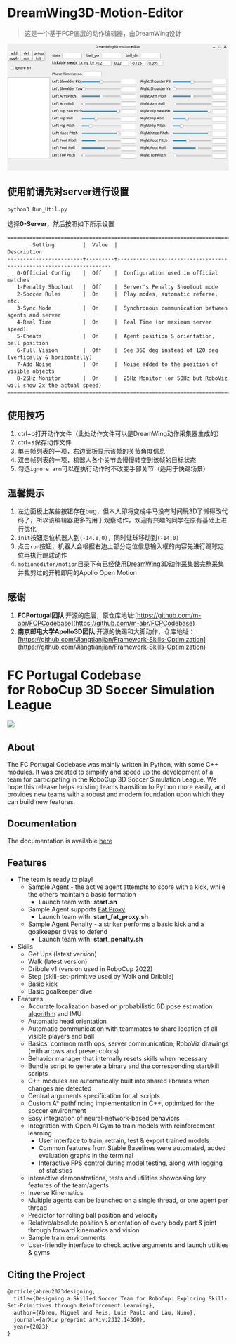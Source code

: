 # DreamWing3D-Motion-Editor
> 这是一个基于FCP底层的动作编辑器，由DreamWing设计

![alt text](img/image.png)
## 使用前请先对server进行设置
```bash
python3 Run_Util.py
```
选择**0-Server**，然后按照如下所示设置

```plain
=======================================================================================================
        Setting         |  Value  |                            Description                             
------------------------+---------+--------------------------------------------------------------------
   0-Official Config    |  Off    |  Configuration used in official matches                            
   1-Penalty Shootout   |  Off    |  Server's Penalty Shootout mode                                    
   2-Soccer Rules       |  On     |  Play modes, automatic referee, etc.                               
   3-Sync Mode          |  On     |  Synchronous communication between agents and server               
   4-Real Time          |  On     |  Real Time (or maximum server speed)                               
   5-Cheats             |  On     |  Agent position & orientation, ball position                       
   6-Full Vision        |  Off    |  See 360 deg instead of 120 deg (vertically & horizontally)        
   7-Add Noise          |  On     |  Noise added to the position of visible objects                    
   8-25Hz Monitor       |  On     |  25Hz Monitor (or 50Hz but RoboViz will show 2x the actual speed)  
=======================================================================================================
```
## 使用技巧
1. ctrl+o打开动作文件（此处动作文件可以是DreamWing动作采集器生成的）
2. ctrl+s保存动作文件
3. 单击帧列表的一项，右边面板显示该帧的关节角度信息
4. 双击帧列表的一项，机器人各个关节会慢慢转变到该帧的目标状态
5. 勾选`ignore arm`可以在执行动作时不改变手部关节（适用于快踢场景）
## 温馨提示
1. 左边面板上某些按钮存在bug，但本人即将变成牛马没有时间玩3D了懒得改代码了，所以该编辑器更多的用于观察动作，欢迎有兴趣的同学在原有基础上进行优化
2. `init`按钮定位机器人到`(-14.8,0)`，同时让球移动到`(-14,0)`
3. 点击`run`按钮，机器人会根据右边上部分定位信息输入框的内容先进行踢球定位再执行踢球动作
4. `motioneditor/motion`目录下有已经使用[DreamWing3D动作采集器](https://github.com/TansirFlow/DreamWing-Action-Sampler)完整采集并裁剪过的开箱即用的Apollo Open Motion
## 感谢
1. **FCPortugal团队** 开源的底层，原仓库地址:[https://github.com/m-abr/FCPCodebase](https://github.com/m-abr/FCPCodebase)
2. **南京邮电大学Apollo3D团队** 开源的快踢和大脚动作，仓库地址：[https://github.com/Jiangtianjian/Framework-Skills-Optimization](https://github.com/Jiangtianjian/Framework-Skills-Optimization)

# FC Portugal Codebase <br> for RoboCup 3D Soccer Simulation League

![](https://s5.gifyu.com/images/Siov6.gif)

## About

The FC Portugal Codebase was mainly written in Python, with some C++ modules. It was created to simplify and speed up the development of a team for participating in the RoboCup 3D Soccer Simulation League. We hope this release helps existing teams transition to Python more easily, and provides new teams with a robust and modern foundation upon which they can build new features.


## Documentation

The documentation is available [here](https://docs.google.com/document/d/1aJhwK2iJtU-ri_2JOB8iYvxzbPskJ8kbk_4rb3IK3yc/edit)

## Features

- The team is ready to play!
    - Sample Agent - the active agent attempts to score with a kick, while the others maintain a basic formation
        - Launch team with: **start.sh**
    - Sample Agent supports [Fat Proxy](https://github.com/magmaOffenburg/magmaFatProxy) 
        - Launch team with: **start_fat_proxy.sh**
    - Sample Agent Penalty - a striker performs a basic kick and a goalkeeper dives to defend
        - Launch team with: **start_penalty.sh**
- Skills
    - Get Ups (latest version)
    - Walk (latest version)
    - Dribble v1 (version used in RoboCup 2022)
    - Step (skill-set-primitive used by Walk and Dribble)
    - Basic kick
    - Basic goalkeeper dive
- Features
    - Accurate localization based on probabilistic 6D pose estimation [algorithm](https://doi.org/10.1007/s10846-021-01385-3) and IMU
    - Automatic head orientation
    - Automatic communication with teammates to share location of all visible players and ball
    - Basics: common math ops, server communication, RoboViz drawings (with arrows and preset colors)
    - Behavior manager that internally resets skills when necessary
    - Bundle script to generate a binary and the corresponding start/kill scripts
    - C++ modules are automatically built into shared libraries when changes are detected
    - Central arguments specification for all scripts
    - Custom A* pathfinding implementation in C++, optimized for the soccer environment
    - Easy integration of neural-network-based behaviors
    - Integration with Open AI Gym to train models with reinforcement learning
        - User interface to train, retrain, test & export trained models
        - Common features from Stable Baselines were automated, added evaluation graphs in the terminal
        - Interactive FPS control during model testing, along with logging of statistics
    - Interactive demonstrations, tests and utilities showcasing key features of the team/agents
    - Inverse Kinematics
    - Multiple agents can be launched on a single thread, or one agent per thread
    - Predictor for rolling ball position and velocity
    - Relative/absolute position & orientation of every body part & joint through forward kinematics and vision
    - Sample train environments
    - User-friendly interface to check active arguments and launch utilities & gyms

## Citing the Project

```
@article{abreu2023designing,
  title={Designing a Skilled Soccer Team for RoboCup: Exploring Skill-Set-Primitives through Reinforcement Learning},
  author={Abreu, Miguel and Reis, Luis Paulo and Lau, Nuno},
  journal={arXiv preprint arXiv:2312.14360},
  year={2023}
}
```